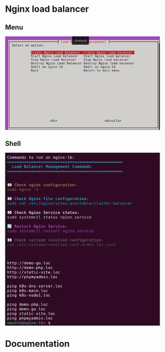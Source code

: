# Nginx load balancer

## Menu

![Nginx load balancer](menu.png)

## Shell

![Nginx load balancer shell](shell.png)

# Documentation

